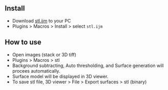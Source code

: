 ## Install
- Download [stl.ijm](https://github.com/xrm-bl/imagej-tools/blob/main/stl/stl.ijm) to your PC
- Plugins > Macros > Install > select `stl.ijm`

## How to use
- Open images (stack or 3D tiff)
- Plugins > Macros > stl
- Background subtracting, Auto thresholding, and Surface generation will procees automatically.
- Surface model will be displayed in 3D viewer.
- To save stl file, 3D viewer > File > Export surfaces > stl (binary)
